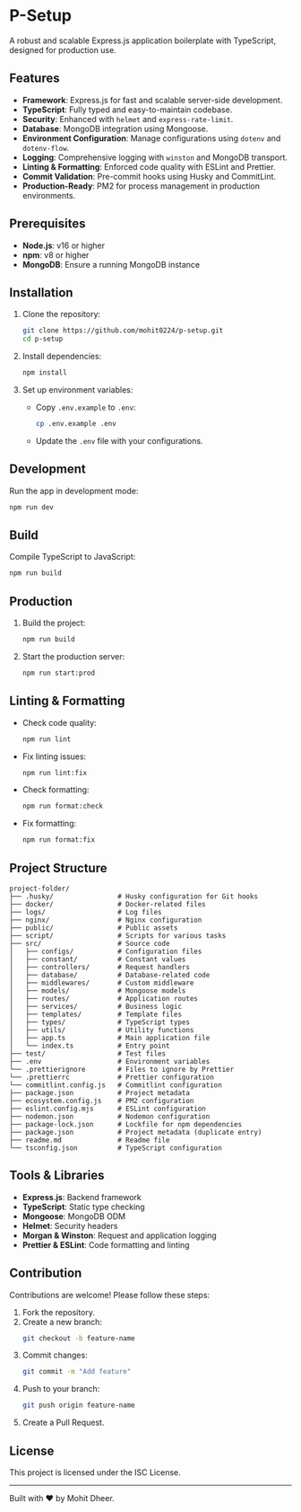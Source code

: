 # P-Setup

A robust and scalable Express.js application boilerplate with TypeScript, designed for production use.

## Features

- **Framework**: Express.js for fast and scalable server-side development.
- **TypeScript**: Fully typed and easy-to-maintain codebase.
- **Security**: Enhanced with `helmet` and `express-rate-limit`.
- **Database**: MongoDB integration using Mongoose.
- **Environment Configuration**: Manage configurations using `dotenv` and `dotenv-flow`.
- **Logging**: Comprehensive logging with `winston` and MongoDB transport.
- **Linting & Formatting**: Enforced code quality with ESLint and Prettier.
- **Commit Validation**: Pre-commit hooks using Husky and CommitLint.
- **Production-Ready**: PM2 for process management in production environments.

## Prerequisites

- **Node.js**: v16 or higher
- **npm**: v8 or higher
- **MongoDB**: Ensure a running MongoDB instance

## Installation

1. Clone the repository:
   ```bash
   git clone https://github.com/mohit0224/p-setup.git
   cd p-setup
   ```

2. Install dependencies:
   ```bash
   npm install
   ```

3. Set up environment variables:
   - Copy `.env.example` to `.env`:
     ```bash
     cp .env.example .env
     ```
   - Update the `.env` file with your configurations.

## Development

Run the app in development mode:
```bash
npm run dev
```

## Build

Compile TypeScript to JavaScript:
```bash
npm run build
```

## Production

1. Build the project:
   ```bash
   npm run build
   ```

2. Start the production server:
   ```bash
   npm run start:prod
   ```

## Linting & Formatting

- Check code quality:
  ```bash
  npm run lint
  ```
- Fix linting issues:
  ```bash
  npm run lint:fix
  ```
- Check formatting:
  ```bash
  npm run format:check
  ```
- Fix formatting:
  ```bash
  npm run format:fix
  ```

## Project Structure

```
project-folder/
├── .husky/                # Husky configuration for Git hooks
├── docker/                # Docker-related files
├── logs/                  # Log files
├── nginx/                 # Nginx configuration
├── public/                # Public assets
├── script/                # Scripts for various tasks
├── src/                   # Source code
│   ├── configs/           # Configuration files
│   ├── constant/          # Constant values
│   ├── controllers/       # Request handlers
│   ├── database/          # Database-related code
│   ├── middlewares/       # Custom middleware
│   ├── models/            # Mongoose models
│   ├── routes/            # Application routes
│   ├── services/          # Business logic
│   ├── templates/         # Template files
│   ├── types/             # TypeScript types
│   ├── utils/             # Utility functions
│   ├── app.ts             # Main application file
│   └── index.ts           # Entry point
├── test/                  # Test files
├── .env                   # Environment variables
└── .prettierignore        # Files to ignore by Prettier
└── .prettierrc            # Prettier configuration
└── commitlint.config.js   # Commitlint configuration
├── package.json           # Project metadata
├── ecosystem.config.js    # PM2 configuration
├── eslint.config.mjs      # ESLint configuration
├── nodemon.json           # Nodemon configuration
├── package-lock.json      # Lockfile for npm dependencies
├── package.json           # Project metadata (duplicate entry)
├── readme.md              # Readme file
└── tsconfig.json          # TypeScript configuration
```

## Tools & Libraries

- **Express.js**: Backend framework
- **TypeScript**: Static type checking
- **Mongoose**: MongoDB ODM
- **Helmet**: Security headers
- **Morgan & Winston**: Request and application logging
- **Prettier & ESLint**: Code formatting and linting

## Contribution

Contributions are welcome! Please follow these steps:

1. Fork the repository.
2. Create a new branch:
   ```bash
   git checkout -b feature-name
   ```
3. Commit changes:
   ```bash
   git commit -m "Add feature"
   ```
4. Push to your branch:
   ```bash
   git push origin feature-name
   ```
5. Create a Pull Request.

## License

This project is licensed under the ISC License.

---

Built with ❤️ by Mohit Dheer.

